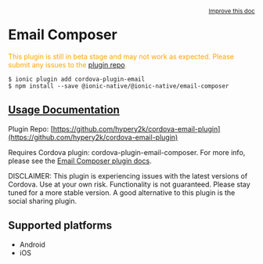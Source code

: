 <a style="float:right;font-size:12px;" href="http://github.com/driftyco/ionic-native/edit/master/src/@ionic-native/plugins/email-composer/index.ts#L23">
  Improve this doc
</a>

# Email Composer
  <p style="color:orange">
    This plugin is still in beta stage and may not work as expected. Please
    submit any issues to the <a target="_blank"
    href="/issues">plugin repo</a>.
  </p>


```
$ ionic plugin add cordova-plugin-email
$ npm install --save @ionic-native/@ionic-native/email-composer
```

## [Usage Documentation](https://ionicframework.com/docs/v2/native/email-composer/)

Plugin Repo: [https://github.com/hypery2k/cordova-email-plugin](https://github.com/hypery2k/cordova-email-plugin)

Requires Cordova plugin: cordova-plugin-email-composer. For more info, please see the [Email Composer plugin docs](https://github.com/hypery2k/cordova-email-plugin).

DISCLAIMER: This plugin is experiencing issues with the latest versions of Cordova. Use at your own risk. Functionality is not guaranteed. Please stay tuned for a more stable version.
A good alternative to this plugin is the social sharing plugin.

## Supported platforms
- Android
- iOS



